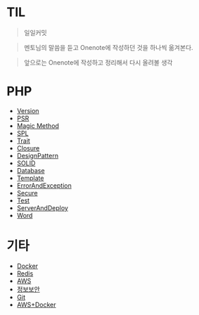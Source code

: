 # TIL

> 일일커밋

> 멘토님의 말씀을 듣고 Onenote에 작성하던 것을 하나씩 옮겨본다.

> 앞으로는 Onenote에 작성하고 정리해서 다시 올려볼 생각

# PHP

* [Version](https://github.com/kso1204/TIL/blob/main/PHP/Version.md)
* [PSR](https://github.com/kso1204/TIL/blob/main/PHP/PSR.md)
* [Magic Method](https://github.com/kso1204/TIL/blob/main/PHP/Magic.md)
* [SPL](https://github.com/kso1204/TIL/blob/main/PHP/SPL.md)
* [Trait](https://github.com/kso1204/TIL/blob/main/PHP/Trait.md)
* [Closure](https://github.com/kso1204/TIL/blob/main/PHP/Closure.md)
* [DesignPattern](https://github.com/kso1204/TIL/blob/main/PHP/DesignPattern.md)
* [SOLID](https://github.com/kso1204/TIL/blob/main/PHP/SOLID.md)
* [Database](https://github.com/kso1204/TIL/blob/main/PHP/Database.md)
* [Template](https://github.com/kso1204/TIL/blob/main/PHP/Template.md)
* [ErrorAndException](https://github.com/kso1204/TIL/blob/main/PHP/ErrorAndException.md)
* [Secure](https://github.com/kso1204/TIL/blob/main/PHP/Secure.md)
* [Test](https://github.com/kso1204/TIL/blob/main/PHP/Test.md)
* [ServerAndDeploy](https://github.com/kso1204/TIL/blob/main/PHP/ServerAndDeploy.md)
* [Word](https://github.com/kso1204/TIL/blob/main/PHP/Word.md)


# 기타

* [Docker](https://github.com/kso1204/TIL/blob/main/ETC/Docker.md)
* [Redis](https://github.com/kso1204/TIL/blob/main/ETC/Redis.md)
* [AWS](https://github.com/kso1204/TIL/blob/main/ETC/AWS.md)
* [정보보안](https://github.com/kso1204/TIL/blob/main/ETC/InformationSecurity.md)
* [Git](https://github.com/kso1204/TIL/blob/main/ETC/Git.md)
* [AWS+Docker](https://github.com/kso1204/TIL/blob/main/ETC/AwsDocker.md)